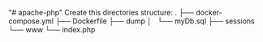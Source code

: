 "# apache-php" 
Create this directories structure:
.
├── docker-compose.yml
├── Dockerfile
├── dump
│   └── myDb.sql
├── sessions
└── www
    └── index.php

    